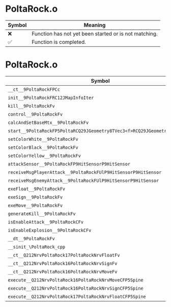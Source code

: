 # PoltaRock.o
| Symbol | Meaning 
| ------------- | ------------- 
| :x: | Function has not yet been started or is not matching. 
| :white_check_mark: | Function is completed. 


# PoltaRock.o
| Symbol | Decompiled? |
| ------------- | ------------- |
| `__ct__9PoltaRockFPCc` | :x: |
| `init__9PoltaRockFRC12JMapInfoIter` | :x: |
| `kill__9PoltaRockFv` | :x: |
| `control__9PoltaRockFv` | :x: |
| `calcAndSetBaseMtx__9PoltaRockFv` | :x: |
| `start__9PoltaRockFP5PoltaRCQ29JGeometry8TVec3<f>RCQ29JGeometry8TVec3<f>` | :x: |
| `setColorWhite__9PoltaRockFv` | :x: |
| `setColorBlack__9PoltaRockFv` | :x: |
| `setColorYellow__9PoltaRockFv` | :x: |
| `attackSensor__9PoltaRockFP9HitSensorP9HitSensor` | :x: |
| `receiveMsgPlayerAttack__9PoltaRockFUlP9HitSensorP9HitSensor` | :x: |
| `receiveMsgEnemyAttack__9PoltaRockFUlP9HitSensorP9HitSensor` | :x: |
| `exeFloat__9PoltaRockFv` | :x: |
| `exeSign__9PoltaRockFv` | :x: |
| `exeMove__9PoltaRockFv` | :x: |
| `generateKill__9PoltaRockFv` | :x: |
| `isEnableAttack__9PoltaRockCFv` | :x: |
| `isEnableExplosion__9PoltaRockCFv` | :x: |
| `__dt__9PoltaRockFv` | :x: |
| `__sinit_\PoltaRock_cpp` | :x: |
| `__ct__Q212NrvPoltaRock17PoltaRockNrvFloatFv` | :x: |
| `__ct__Q212NrvPoltaRock16PoltaRockNrvSignFv` | :x: |
| `__ct__Q212NrvPoltaRock16PoltaRockNrvMoveFv` | :x: |
| `execute__Q212NrvPoltaRock16PoltaRockNrvMoveCFP5Spine` | :x: |
| `execute__Q212NrvPoltaRock16PoltaRockNrvSignCFP5Spine` | :x: |
| `execute__Q212NrvPoltaRock17PoltaRockNrvFloatCFP5Spine` | :x: |
